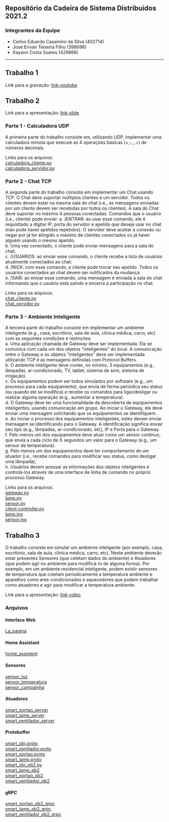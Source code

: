 ## Repositório da Cadeira de Sistema Distribuídos 2021.2

### Integrantes da Equipe
- Carlos Eduardo Cassimiro da Silva (402714)
- José Erivan Teixeira Filho (398698)
- Kayann Costa Soares (429866)

---

## Trabalho 1

Link para a gravação: [link-youtube](https://www.youtube.com/watch?v=x92WfJxZcUE&feature=youtu.be)

## Trabalho 2

Link para a apresentação: [link-slide](https://docs.google.com/presentation/d/1IQ-sfUSFmchnC6XoC0gYm0y0VOTEX1Q_HI2gCrR30YU/edit?usp=sharing)

### Parte 1 - Calculadora UDP
A primeira parte do trabalho consiste em, utilizando UDP, implementar uma calculadora remota que execute as 4 operações básicas (+,-,∙,÷) de números decimais. <br>

Links para os arquivos: <br>
[calculadora_cliente.py](trabalho-2/parte-1/calculadora_cliente.py)<br>
[calculadora_servidor.py](trabalho-2/parte-1/calculadora_servidor.py)<br>

### Parte 2 - Chat TCP
A segunda parte do trabalho consiste em implementar um Chat usando TCP. O Chat deve suportar múltiplos clientes e um servidor. Todos os clientes devem estar na mesma sala do chat (i.e., as mensagens enviadas por um cliente devem ser recebidas por todos os clientes). A sala do Chat deve suportar no máximo 4 pessoas conectadas. Comandos que o usuário (i.e., cliente) pode enviar:
a. /ENTRAR: ao usar esse comando, ele é requisitado a digitar IP, porta do servidor e apelido que deseja usar no chat (não pode haver apelidos repetidos). O servidor deve aceitar a conexão ou negar por já ter atingido o máximo de clientes conectados ou já haver alguém usando o mesmo apelido. <br>
b. Uma vez conectado, o cliente pode enviar mensagens para a sala do chat; <br>
c. /USUARIOS: ao enviar esse comando, o cliente recebe a lista de usuários atualmente conectados ao chat; <br>
d. /NICK: com esse comando, o cliente pode trocar seu apelido. Todos os usuários conectados ao chat devem ser notificados da mudança. <br>
e. /SAIR: ao enviar esse comando, uma mensagem é enviada à sala do chat informando que o usuário está saindo e encerra a participação no chat. <br>

Links para os arquivos: <br>
[chat_cliente.py](trabalho-2/parte-2/chat_cliente.py)<br>
[chat_servidor.py](trabalho-2/parte-2/chat_servidor.py)<br>


### Parte 3 - Ambiente Inteligente
A terceira parte do trabalho consiste em implementar um ambiente inteligente (e.g., casa, escritório, sala de aula, clínica médica, carro, etc) com as seguintes condições e
restrições: <br>
a. Uma aplicação chamada de Gateway deve ser implementada. Ela se comunica com cada um dos objetos “inteligentes” do local. A comunicação entre o Gateway e os objetos “inteligentes” deve ser implementada utilizando TCP e as mensagens definidas com Protocol Buffers. <br>
b. O ambiente inteligente deve conter, no mínimo, 3 equipamentos (e.g., lâmpadas, ar-condicionado, TV, tablet, sistema de som, sistema de irrigação). <br>
c. Os equipamentos podem ser todos simulados por software (e.g., um processo para cada equipamento), que envia de forma periódica seu status (ou quando ele se modifica) e recebe os comandos para ligar/desligar ou realizar alguma operação (e.g., aumentar a temperatura). <br>
d. O Gateway deve ter uma funcionalidade de descoberta de equipamentos inteligentes, usando comunicação em grupo. Ao iniciar o Gateway, ele deve enviar uma mensagem solicitando que os equipamentos se identifiquem. <br>
e. Ao iniciar o processo dos equipamentos inteligentes, estes devem enviar mensagem se identificando para o Gateway. A identificação significa enviar seu tipo (e.g., lâmpadas, ar-condicionado, etc), IP e Porta para o Gateway. <br>
f. Pelo menos um dos equipamentos deve atuar como um sensor contínuo, que envia a cada ciclo de X segundos um valor para o Gateway (e.g., um sensor de
temperatura). <br>
g. Pelo menos um dos equipamentos deve ter comportamento de um atuador (i.e., recebe comandos para modificar seu status, como desligar uma lâmpada); <br>
h. Usuários devem acessar as informações dos objetos inteligentes e controlá-los através de uma interface de linha de comando no próprio processo Gateway. <br>

Links para os arquivos: <br>
[gateway.py](trabalho-2/parte-3/gateway.py)<br>
[lamp.py](trabalho-2/parte-3/lamp.py)<br>
[sensor.py](trabalho-2/parte-3/sensor.py)<br>
[client-controller.py](trabalho-2/parte-3/client-controller.py)<br>
[lamp.ino](trabalho-2/parte-3/arduino/lamp/lamp.ino)<br>
[sensor.ino](trabalho-2/parte-3/arduino/sensor/sensor.ino)<br>

## Trabalho 3

O trabalho consiste em simular um ambiente inteligente (por exemplo, casa, escritório, sala de aula, clínica médica, carro, etc). Neste ambiente deverão estar presentes Sensores (que coletam dados do ambiente) e Atuadores (que podem agir no ambiente para modificá-lo de alguma forma). Por exemplo, em um ambiente residencial inteligente, podem existir sensores de temperatura que coletam periodicamente a temperatura ambiente e aparelhos como
ares-condicionados e aquecedores que podem trabalhar como atuadores e agir para modificar a temperatura ambiente.

Link para a apresentação: [link-video](https://docs.google.com/presentation/d/1IQ-sfUSFmchnC6XoC0gYm0y0VOTEX1Q_HI2gCrR30YU/edit?usp=sharing)

### Arquivos
#### Interface Web
[La_pagina](trabalho-3/La_pagina.zip)<br>
#### Home Assistant
[home_assistent](trabalho-3/home_assistent.py)<br>
#### Sensores 
[sensor_luz](trabalho-3/sensor_luz.py)<br>
[sensor_temperatura](trabalho-3/sensor_temperatura.py)<br>
[sensor_campainha](trabalho-3/sensor_campainha.py)<br>
#### Atuadores
[smart_portao_server](trabalho-3/smart_portao_server.py)<br>
[smart_lamp_server](trabalho-3/smart_lamp_server.py)<br>
[smart_ventilador_server](trabalho-3/smart_ventilador_server.py)<br>
#### Protobuffer
[smart_obj.proto](trabalho-3/smart_obj.proto)<br>
[smart_ventilador.proto](trabalho-3/smart_ventilador.proto)<br>
[smart_portao.proto](trabalho-3/smart_portao.proto)<br>
[smart_lamp.proto](trabalho-3/smart_lamp.proto)<br>
[smart_obj_pb2.py](trabalho-3/smart_obj_pb2.py)<br>
[smart_lamp_pb2](trabalho-3/smart_lamp_pb2.py)<br>
[smart_portao_pb2](trabalho-3/smart_portao_pb2.py)<br>
[smart_ventilador_pb2](trabalho-3/smart_ventilador_pb2.py)<br>
#### gRPC
[smart_portao_pb2_grpc](trabalho-3/smart_portao_pb2_grpc.py)<br>
[smart_lamp_pb2_grpc](trabalho-3/smart_lamp_pb2_grpc.py)<br>
[smart_ventilador_pb2_grpc](trabalho-3/smart_ventilador_pb2_grpc.py)<br>